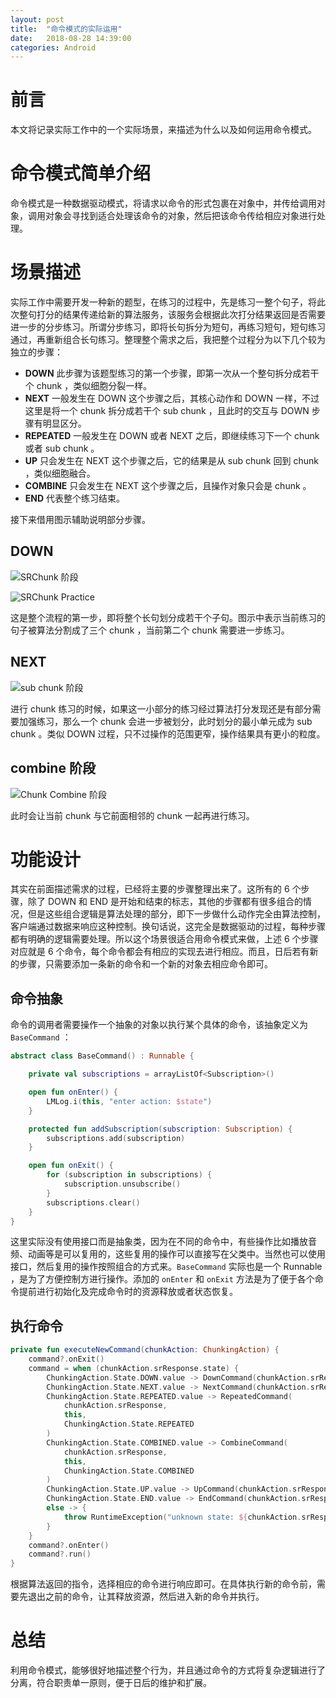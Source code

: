 ```yaml
---
layout: post
title:  "命令模式的实际运用"
date:   2018-08-28 14:39:00
categories: Android
---
```


# 前言

本文将记录实际工作中的一个实际场景，来描述为什么以及如何运用命令模式。

# 命令模式简单介绍

命令模式是一种数据驱动模式，将请求以命令的形式包裹在对象中，并传给调用对象，调用对象会寻找到适合处理该命令的对象，然后把该命令传给相应对象进行处理。

# 场景描述

实际工作中需要开发一种新的题型，在练习的过程中，先是练习一整个句子，将此次整句打分的结果传递给新的算法服务，该服务会根据此次打分结果返回是否需要进一步的分步练习。所谓分步练习，即将长句拆分为短句，再练习短句，短句练习通过，再重新组合长句练习。整理整个需求之后，我把整个过程分为以下几个较为独立的步骤：

- __DOWN__ 此步骤为该题型练习的第一个步骤，即第一次从一个整句拆分成若干个 chunk ，类似细胞分裂一样。
- __NEXT__ 一般发生在 DOWN 这个步骤之后，其核心动作和 DOWN 一样，不过这里是将一个 chunk 拆分成若干个 sub chunk ，且此时的交互与 DOWN 步骤有明显区分。
- __REPEATED__ 一般发生在 DOWN 或者 NEXT 之后，即继续练习下一个 chunk 或者 sub chunk 。
- __UP__ 只会发生在 NEXT 这个步骤之后，它的结果是从 sub chunk 回到 chunk ，类似细胞融合。
- __COMBINE__ 只会发生在 NEXT 这个步骤之后，且操作对象只会是 chunk 。
- __END__ 代表整个练习结束。

接下来借用图示辅助说明部分步骤。

## DOWN

![SRChunk 阶段]({{site.baseurl}}/images/sr_chunk.png)

![SRChunk Practice]({{site.baseurl}}/images/sr_practice_chunk.png)

这是整个流程的第一步，即将整个长句划分成若干个子句。图示中表示当前练习的句子被算法分割成了三个 chunk ，当前第二个 chunk 需要进一步练习。

## NEXT

![sub chunk 阶段]({{site.baseurl}}/images/sr_subchunk.png)

进行 chunk 练习的时候，如果这一小部分的练习经过算法打分发现还是有部分需要加强练习，那么一个 chunk 会进一步被划分，此时划分的最小单元成为 sub chunk 。类似 DOWN 过程，只不过操作的范围更窄，操作结果具有更小的粒度。

## combine 阶段

![Chunk Combine 阶段]({{site.baseurl}}/images/sr_combine.png)

此时会让当前 chunk 与它前面相邻的 chunk 一起再进行练习。

# 功能设计

其实在前面描述需求的过程，已经将主要的步骤整理出来了。这所有的 6 个步骤，除了 DOWN 和 END 是开始和结束的标志，其他的步骤都有很多组合的情况，但是这些组合逻辑是算法处理的部分，即下一步做什么动作完全由算法控制，客户端通过数据来响应这种控制。换句话说，这完全是数据驱动的过程，每种步骤都有明确的逻辑需要处理。所以这个场景很适合用命令模式来做，上述 6 个步骤对应就是 6 个命令，每个命令都会有相应的实现去进行相应。而且，日后若有新的步骤，只需要添加一条新的命令和一个新的对象去相应命令即可。

## 命令抽象

命令的调用者需要操作一个抽象的对象以执行某个具体的命令，该抽象定义为 `BaseCommand` ：

```kotlin
abstract class BaseCommand() : Runnable {

    private val subscriptions = arrayListOf<Subscription>()

    open fun onEnter() {
        LMLog.i(this, "enter action: $state")
    }

    protected fun addSubscription(subscription: Subscription) {
        subscriptions.add(subscription)
    }

    open fun onExit() {
        for (subscription in subscriptions) {
            subscription.unsubscribe()
        }
        subscriptions.clear()
    }
}
```

这里实际没有使用接口而是抽象类，因为在不同的命令中，有些操作比如播放音频、动画等是可以复用的，这些复用的操作可以直接写在父类中。当然也可以使用接口，然后复用的操作按照组合的方式来。`BaseCommand` 实际也是一个 Runnable ，是为了方便控制方进行操作。添加的 `onEnter` 和 `onExit` 方法是为了便于各个命令提前进行初始化及完成命令时的资源释放或者状态恢复。

## 执行命令

```kotlin
private fun executeNewCommand(chunkAction: ChunkingAction) {
    command?.onExit()
    command = when (chunkAction.srResponse.state) {
        ChunkingAction.State.DOWN.value -> DownCommand(chunkAction.srResponse, this, ChunkingAction.State.DOWN)
        ChunkingAction.State.NEXT.value -> NextCommand(chunkAction.srResponse, this, ChunkingAction.State.NEXT)
        ChunkingAction.State.REPEATED.value -> RepeatedCommand(
            chunkAction.srResponse,
            this,
            ChunkingAction.State.REPEATED
        )
        ChunkingAction.State.COMBINED.value -> CombineCommand(
            chunkAction.srResponse,
            this,
            ChunkingAction.State.COMBINED
        )
        ChunkingAction.State.UP.value -> UpCommand(chunkAction.srResponse, this, ChunkingAction.State.UP)
        ChunkingAction.State.END.value -> EndCommand(chunkAction.srResponse, this, ChunkingAction.State.END)
        else -> {
            throw RuntimeException("unknown state: ${chunkAction.srResponse.state}")
        }
    }
    command?.onEnter()
    command?.run()
}
```

根据算法返回的指令，选择相应的命令进行响应即可。在具体执行新的命令前，需要先退出之前的命令，让其释放资源，然后进入新的命令并执行。

# 总结

利用命令模式，能够很好地描述整个行为，并且通过命令的方式将复杂逻辑进行了分离，符合职责单一原则，便于日后的维护和扩展。